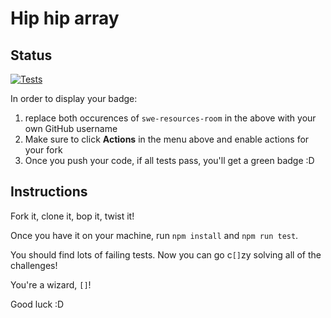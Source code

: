# Hip hip array

## Status

[![Tests](https://github.com/swe-resources-room/hip-hip-array/actions/workflows/jest.yaml/badge.svg?event=push)](https://github.com/swe-resources-room/hip-hip-array/actions/workflows/jest.yaml)

In order to display your badge:
 1. replace both occurences of `swe-resources-room` in the above with your own GitHub username
 1. Make sure to click **Actions** in the menu above and enable actions for your fork
 1. Once you push your code, if all tests pass, you'll get a green badge :D

## Instructions

Fork it, clone it, bop it, twist it!

Once you have it on your machine, run `npm install` and `npm run test`.

You should find lots of failing tests. Now you can go c`[]`zy solving all of the challenges!

You're a wizard, `[]`!

Good luck :D
